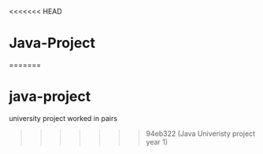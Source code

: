 <<<<<<< HEAD
# Java-Project
=======
# java-project
university project
worked in pairs
>>>>>>> 94eb322 (Java Univeristy project year 1)
